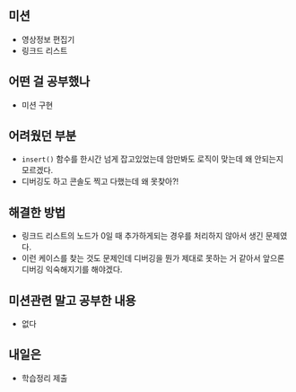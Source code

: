 ## **미션**

- 영상정보 편집기
- 링크드 리스트

## **어떤 걸 공부했나**

- 미션 구현

## **어려웠던 부분**

- `insert()` 함수를 한시간 넘게 잡고있었는데 암만봐도 로직이 맞는데 왜 안되는지 모르겠다.
- 디버깅도 하고 콘솔도 찍고 다했는데 왜 못찾아?!

## **해결한 방법**
- 링크드 리스트의 노드가 0일 때 추가하게되는 경우를 처리하지 않아서 생긴 문제였다.
- 이런 케이스를 찾는 것도 문제인데 디버깅을 뭔가 제대로 못하는 거 같아서 앞으론 디버깅 익숙해지기를 해야겠다.

## **미션관련 말고 공부한 내용**

- 없다

## **내일은**

- 학습정리 제출